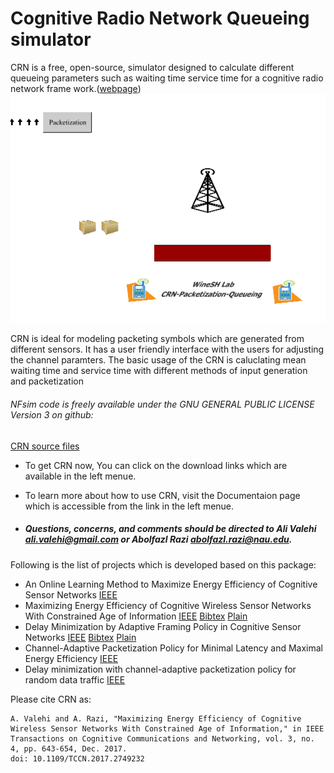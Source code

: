 # Cognitive Radio Network Queueing simulator
CRN is a free, open-source, simulator designed to calculate different queueing parameters such as waiting time service time for a cognitive radio network frame work.([webpage](http://alivalehi.com/crn))
![Image](./site/images/general.gif)

CRN is ideal for modeling packeting symbols which are generated from different sensors. It has a user friendly interface with the users for adjusting the channel paramters. The basic usage of the CRN is caluclating mean waiting time and service time with different methods of input generation and packetization 

###### NFsim code is freely available under the GNU GENERAL PUBLIC LICENSE Version 3 on github: 
[CRN source files](https://github.com/alivalehi/crn)

* To get CRN now, You can click on the download links which are available in the left menue.

* To learn more about how to use CRN, visit the Documentaion page which is accessible from the link in the left menue.


 * ##### Questions, concerns, and comments should be directed to Ali Valehi ali.valehi@gmail.com or Abolfazl Razi abolfazl.razi@nau.edu.

Following is the list of projects which is developed based on this package:
 
 
* An Online Learning Method to Maximize Energy Efficiency of Cognitive Sensor Networks [IEEE](http://ieeexplore.ieee.org/document/8294225/)
* Maximizing Energy Efficiency of Cognitive Wireless Sensor Networks With Constrained Age of Information [IEEE](http://ieeexplore.ieee.org/document/8025774/)  [Bibtex](http://alivalehi.com/crn/transpapersep2017bibtex.txt) [Plain](http://alivalehi.com/crn/transpapersep2017plain.txt)
* Delay Minimization by Adaptive Framing Policy in Cognitive Sensor Networks [IEEE](http://ieeexplore.ieee.org/document/7925727/) [Bibtex](http://alivalehi.com/crn/wcncpapermay17bibtex.txt) [Plain](http://alivalehi.com/crn/wcncpapermay17plain.txt)
* Channel-Adaptive Packetization Policy for Minimal Latency and Maximal Energy Efficiency [IEEE](http://ieeexplore.ieee.org/document/7337449/)
* Delay minimization with channel-adaptive packetization policy for random data traffic [IEEE](http://ieeexplore.ieee.org/document/6814128/)





Please cite CRN as:
```
A. Valehi and A. Razi, "Maximizing Energy Efficiency of Cognitive Wireless Sensor Networks With Constrained Age of Information," in IEEE Transactions on Cognitive Communications and Networking, vol. 3, no. 4, pp. 643-654, Dec. 2017.
doi: 10.1109/TCCN.2017.2749232
```
